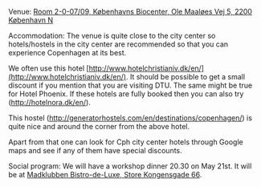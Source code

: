 Venue: [Room 2-0-07/09, Københavns Biocenter, Ole Maaløes Vej 5, 2200 København N](https://www.google.dk/maps/place/K%C3%B8benhavns+Biocenter/@55.6992475,12.5573086,17z/data=!4m2!3m1!1s0x0000000000000000:0x80626043049de15e)

Accommodation: The venue is quite close to the city center so hotels/hostels in the city center are recommended so that you can experience Copenhagen at its best.

We often use this hotel [http://www.hotelchristianiv.dk/en/](http://www.hotelchristianiv.dk/en/). It should be possible to get a small discount if you mention that you are visiting DTU. The same might be true for Hotel Phoenix. If these hotels are fully booked then you can also try (http://hotelnora.dk/en/).

This hostel (http://generatorhostels.com/en/destinations/copenhagen/) is quite nice and around the corner from the above hotel. 

Apart from that one can look for Cph city center hotels through Google maps and see if any of them have special discounts.

Social program: We will have a workshop dinner 20.30 on May 21st. It will be at [Madklubben Bistro-de-Luxe, Store Kongensgade 66](http://www.madklubben.dk/en/bistro-de-luxe/about/).